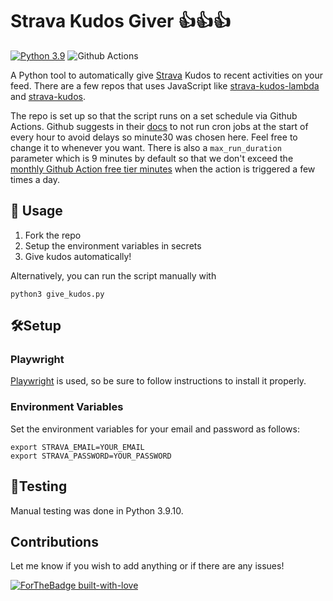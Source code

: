# Strava Kudos Giver 👍👍👍

[![Python 3.9](https://img.shields.io/badge/python-3.9-blue.svg)](https://www.python.org/downloads/release/python-370/) ![Github Actions](https://github.com/isaac-chung/strava-kudos/actions/workflows/give_kudos.yml/badge.svg)

A Python tool to automatically give [Strava](https://www.strava.com) Kudos to recent activities on your feed. There are a few repos that uses JavaScript like [strava-kudos-lambda](https://github.com/mjad-org/strava-kudos-lambda) and [strava-kudos](https://github.com/rnvo/strava-kudos). 

The repo is set up so that the script runs on a set schedule via Github Actions. Github suggests in their [docs](https://docs.github.com/en/actions/using-workflows/events-that-trigger-workflows#schedule) to not run cron jobs at the start of every hour to avoid delays so minute30 was chosen here. Feel free to change it to whenever you want. There is also a `max_run_duration` parameter which is 9 minutes by default so that we don't exceed the [monthly Github Action free tier minutes](https://docs.github.com/en/billing/managing-billing-for-github-actions/about-billing-for-github-actions#included-storage-and-minutes) when the action is triggered a few times a day.

## 🏃 Usage
1. Fork the repo
2. Setup the environment variables in secrets
3. Give kudos automatically!

Alternatively, you can run the script manually with
```
python3 give_kudos.py
```

## 🛠️Setup

### Playwright
[Playwright](https://github.com/microsoft/playwright-python) is used, so be sure to follow instructions to install it properly. 

### Environment Variables

Set the environment variables for your email and password as follows:
```
export STRAVA_EMAIL=YOUR_EMAIL
export STRAVA_PASSWORD=YOUR_PASSWORD
```

## 🔬Testing
Manual testing was done in Python 3.9.10. 

## Contributions
Let me know if you wish to add anything or if there are any issues!

[![ForTheBadge built-with-love](http://ForTheBadge.com/images/badges/built-with-love.svg)](https://GitHub.com/Naereen/)
